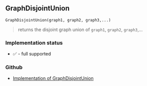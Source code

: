## GraphDisjointUnion

``` 
GraphDisjointUnion(graph1, graph2, graph3,...)
```

> returns the disjoint graph union of `graph1`, `graph2`, `graph3`,...
 
  






### Implementation status

* &#x2705; - full supported

### Github

* [Implementation of GraphDisjointUnion](https://github.com/axkr/symja_android_library/blob/master/symja_android_library/matheclipse-core/src/main/java/org/matheclipse/core/builtin/GraphFunctions.java#L340) 
